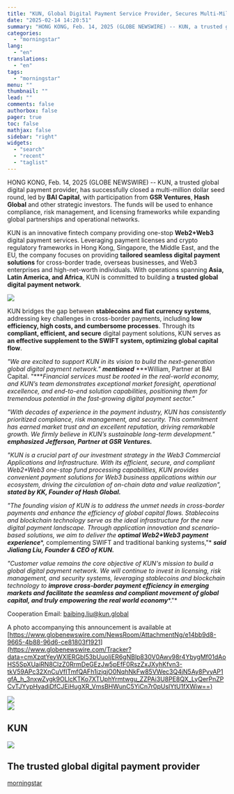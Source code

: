 ```yaml
---
title: "KUN, Global Digital Payment Service Provider, Secures Multi-Million Dollar Seed Round Funding Led by BAI Capital"
date: "2025-02-14 14:20:51"
summary: "HONG KONG, Feb. 14, 2025 (GLOBE NEWSWIRE) -- KUN, a trusted global digital payment provider, has successfully closed a multi-million dollar seed round, led by BAI Capital, with participation from GSR Ventures, Hash Global and other strategic investors. The funds will be used to enhance compliance, risk management, and licensing..."
categories:
  - "morningstar"
lang:
  - "en"
translations:
  - "en"
tags:
  - "morningstar"
menu: ""
thumbnail: ""
lead: ""
comments: false
authorbox: false
pager: true
toc: false
mathjax: false
sidebar: "right"
widgets:
  - "search"
  - "recent"
  - "taglist"
---
```


HONG KONG, Feb. 14, 2025 (GLOBE NEWSWIRE) -- KUN, a trusted global digital payment provider, has successfully closed a multi-million dollar seed round, led by **BAI Capital**, with participation from **GSR Ventures**, **Hash Global** and other strategic investors. The funds will be used to enhance compliance, risk management, and licensing frameworks while expanding global partnerships and operational networks.

KUN is an innovative fintech company providing one-stop **Web2+Web3** digital payment services. Leveraging payment licenses and crypto regulatory frameworks in Hong Kong, Singapore, the Middle East, and the EU, the company focuses on providing **tailored seamless digital payment solutions** for cross-border trade, overseas businesses, and Web3 enterprises and high-net-worth individuals. With operations spanning **Asia, Latin America, and Africa**, KUN is committed to building a **trusted global digital payment network**.

 ![](https://ml.globenewswire.com/Resource/Download/e14bb9d8-9665-4b88-96d6-ce81803f1921/kun.png)  


KUN bridges the gap between **stablecoins and fiat currency systems**, addressing key challenges in cross-border payments, including **low efficiency, high costs, and cumbersome processes**. Through its **compliant, efficient, and secure** digital payment solutions, KUN serves as **an effective supplement to the SWIFT system, optimizing global capital flow**.

*"We are excited to support KUN in its vision to build the next-generation global digital payment network."* ***mentioned*** ***William, Partner at BAI Capital. "****Financial services must be rooted in the real-world economy, and KUN’s team demonstrates exceptional market foresight, operational excellence, and end-to-end solution capabilities, positioning them for tremendous potential in the fast-growing digital payment sector."*

*"With decades of experience in the payment industry, KUN has consistently prioritized compliance, risk management, and security. This commitment has earned market trust and an excellent reputation, driving remarkable growth. We firmly believe in KUN’s sustainable long-term development."* ***emphasized*** ***Jefferson, Partner at GSR Ventures.***

*"KUN is a crucial part of our investment strategy in the Web3 Commercial Applications and Infrastructure. With its efficient, secure, and compliant Web2+Web3 one-stop fund processing capabilities, KUN provides convenient payment solutions for Web3 business applications within our ecosystem, driving the circulation of on-chain data and value realization",* ***stated by KK, Founder of Hash Global.***

*"The founding vision of KUN is to address the unmet needs in cross-border payments and enhance the efficiency of global capital flows. Stablecoins and blockchain technology serve as the ideal infrastructure for the new digital payment landscape. Through application innovation and scenario-based solutions, we aim to deliver the* ***optimal Web2+Web3 payment experience****, complementing SWIFT and traditional banking systems,"* ***said*** ***Jialiang Liu, Founder & CEO of KUN.***

*"Customer value remains the core objective of KUN's mission to build a global digital payment network. We will continue to invest in licensing, risk management, and security systems, leveraging stablecoins and blockchain technology to* ***improve cross-border payment efficiency in emerging markets and facilitate the seamless and compliant movement of global capital, and truly empowering the real world economy****."*

Cooperation Email: baibing.liu@kun.global

A photo accompanying this announcement is available at [https://www.globenewswire.com/NewsRoom/AttachmentNg/e14bb9d8-9665-4b88-96d6-ce81803f1921](https://www.globenewswire.com/Tracker?data=cmXzqtYeyWXlERGbl53bUuoIjER6gNBlp830V0Awv98r4YbygMf01dAoHS5SpXUaiRN8ClzZ0RrmDeGEzJw5pEfF0RszZxJXyhKfvn3-tkV59APc32XnCuVfITmfQAFh1jzjqjO0NqhNkFw85VWec3Q4jN5Ay8PvyAP1gfA_h_3nxwZygk9OLlcKTKo7XTUphYrmtwgu_ZZPAi3U8PE8QX_LyQerPnZPCvTJYypHyadiDfCJEiHugXR_VmsBHWunC5YiCn7r0pUsIYtU1fXWiw==)

 ![](https://www.globenewswire.com/newsroom/ti?nf=OTM1ODU3NSM2NzUxNTE5IzIyOTg4MjM=)   
 ![](https://ml.globenewswire.com/media/MjkzNWE2ODItZGE2NC00NzYxLTliYmItNTQ0NGVjYjNlNTZiLTEzMTAzNzM=/tiny/KUN-International-Digital-Tech.png)

KUN
---

  [![](https://ml.globenewswire.com/media/e14bb9d8-9665-4b88-96d6-ce81803f1921/medium/kun.png)](https://www.globenewswire.com/NewsRoom/AttachmentNg/e14bb9d8-9665-4b88-96d6-ce81803f1921/en) 

The trusted global digital payment provider
-------------------------------------------

[morningstar](https://www.morningstar.com/news/globe-newswire/9358575/kun-global-digital-payment-service-provider-secures-multi-million-dollar-seed-round-funding-led-by-bai-capital)
